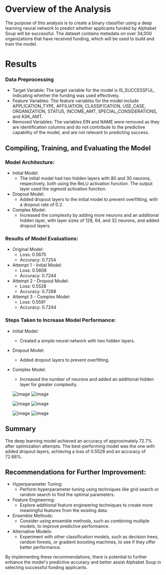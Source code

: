 # Overview of the Analysis
The purpose of this analysis is to create a binary classifier using a deep learning neural network to predict whether applicants funded by Alphabet Soup will be successful. The dataset contains metadata on over 34,000 organizations that have received funding, which will be used to build and train the model.

# Results
### Data Preprocessing

- Target Variable: The target variable for the model is IS_SUCCESSFUL, indicating whether the funding was used effectively.
- Feature Variables: The feature variables for the model include APPLICATION_TYPE, AFFILIATION, CLASSIFICATION, USE_CASE, ORGANIZATION, STATUS, INCOME_AMT, SPECIAL_CONSIDERATIONS, and ASK_AMT.
- Removed Variables: The variables EIN and NAME were removed as they are identification columns and do not contribute to the predictive capability of the model, and are not relevant to predicting success.


## Compiling, Training, and Evaluating the Model

### Model Architecture:
* Initial Model:
  - The initial model had two hidden layers with 80 and 30 neurons, respectively, both using the ReLU activation function. The output layer used the sigmoid activation function.
* Dropout Model:
  -  Added dropout layers to the initial model to prevent overfitting, with a dropout rate of 0.2.
* Complex Model:
  - Increased the complexity by adding more neurons and an additional hidden layer, with layer sizes of 128, 64, and 32 neurons, and added dropout layers.

### Results of Model Evaluations:

* Original Model:
  - Loss: 0.5675
  - Accuracy: 0.7254
* Attempt 1 - Initial Model:
  - Loss: 0.5608
  - Accuracy: 0.7244
* Attempt 2 - Dropout Model:
  - Loss: 0.5528
  - Accuracy: 0.7268
* Attempt 3 - Complex Model:
  - Loss: 0.5591
  - Accuracy: 0.7244

### Steps Taken to Increase Model Performance:

- Initial Model:
  - Created a simple neural network with two hidden layers.
- Dropout Model:
   - Added dropout layers to prevent overfitting.
- Complex Model:
  - Increased the number of neurons and added an additional hidden layer for greater complexity.
 
  ![image](https://github.com/erinengle2024/deep-learning-challenge/assets/158017994/ecdcf8e5-0886-47e1-83a3-8903b02dd066)
  ![image](https://github.com/erinengle2024/deep-learning-challenge/assets/158017994/8c6f3315-573a-42d2-b5eb-568b1464a4c0)

  ![image](https://github.com/erinengle2024/deep-learning-challenge/assets/158017994/4606fe3a-b164-401c-a751-b64b87bf3c97)
  ![image](https://github.com/erinengle2024/deep-learning-challenge/assets/158017994/10acf19f-ba58-4fd6-83e1-7860ff16151c)

  ![image](https://github.com/erinengle2024/deep-learning-challenge/assets/158017994/a6dbeefc-a08f-4aaa-9431-15ba29a3b4a4)
  ![image](https://github.com/erinengle2024/deep-learning-challenge/assets/158017994/407530d3-96a8-4102-b60b-41b111ecfaee)






## Summary
The deep learning model achieved an accuracy of approximately 72.7% after optimization attempts. The best-performing model was the one with added dropout layers, achieving a loss of 0.5528 and an accuracy of 72.68%.

## Recommendations for Further Improvement:

* Hyperparameter Tuning:
  - Perform hyperparameter tuning using techniques like grid search or random search to find the optimal parameters.
* Feature Engineering:
  - Explore additional feature engineering techniques to create more meaningful features from the existing data.
* Ensemble Methods:
  -  Consider using ensemble methods, such as combining multiple models, to improve predictive performance.
* Alternative Models:
  - Experiment with other classification models, such as decision trees, random forests, or gradient boosting machines, to see if they offer better performance.

By implementing these recommendations, there is potential to further enhance the model's predictive accuracy and better assist Alphabet Soup in selecting successful funding applicants.
